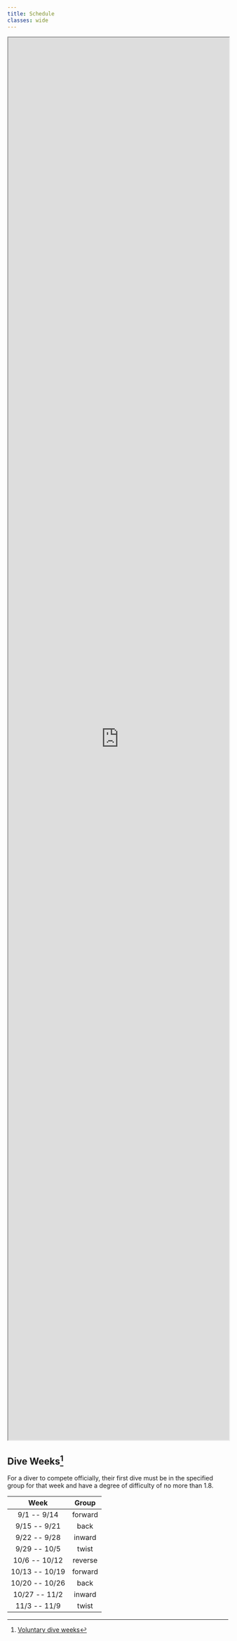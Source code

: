 ```yaml
---
title: Schedule
classes: wide
---
```


<iframe src="https://docs.google.com/document/d/1jO-LLNNPI8k0ROlbvRkwMkVaUlRgjyq-IytpnMTTkc4/edit?tab=t.0" style="width: 100%; height: 80vh"></iframe>

## Dive Weeks[^VoluntaryDiveWeeks]

For a diver to compete officially, their first dive must be in the specified group for that week and have a degree of difficulty of no more than 1.8.

|      Week      |  Group  |
|:--------------:|:-------:|
| 9/1   -- 9/14  | forward |
| 9/15  -- 9/21  |  back   |
| 9/22  -- 9/28  | inward  |
| 9/29  -- 10/5  |  twist  |
| 10/6  -- 10/12 | reverse |
| 10/13 -- 10/19 | forward |
| 10/20 -- 10/26 |  back   |
| 10/27 -- 11/2  | inward  |
| 11/3  -- 11/9  |  twist  |

[^VoluntaryDiveWeeks]: [Voluntary dive weeks](https://www.miaa.net/swimming-diving)
